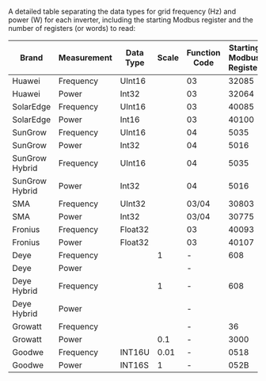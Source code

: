 A detailed table separating the data types for grid frequency (Hz) and power (W) for each inverter, including the starting Modbus register and the number of registers (or words) to read:

| Brand          | Measurement | Data Type | Scale | Function Code | Starting Modbus Register | Number of Registers |
| -------------- | ----------- | --------- | ----- | ------------- | ------------------------ | ------------------- |
| Huawei         | Frequency   | UInt16    |       | 03            | 32085                    | 1                   |
| Huawei         | Power       | Int32     |       | 03            | 32064                    | 2                   |
| SolarEdge      | Frequency   | UInt16    |       | 03            | 40085                    | 1                   |
| SolarEdge      | Power       | Int16     |       | 03            | 40100                    | 1                   |
| SunGrow        | Frequency   | UInt16    |       | 04            | 5035                     | 1                   |
| SunGrow        | Power       | Int32     |       | 04            | 5016                     | 2                   |
| SunGrow Hybrid | Frequency   | UInt16    |       | 04            | 5035                     | 1                   |
| SunGrow Hybrid | Power       | Int32     |       | 04            | 5016                     | 2                   |
| SMA            | Frequency   | UInt32    |       | 03/04         | 30803                    | 2                   |
| SMA            | Power       | Int32     |       | 03/04         | 30775                    | 2                   |
| Fronius        | Frequency   | Float32   |       | 03            | 40093                    | 2                   |
| Fronius        | Power       | Float32   |       | 03            | 40107                    | 2                   |
| Deye           | Frequency   |           | 1     | -             | 608                      | 1                   |
| Deye           | Power       |           |       | -             |                          | 1                   |
| Deye Hybrid    | Frequency   |           | 1     | -             | 608                      |                     |
| Deye Hybrid    | Power       |           |       | -             |                          |                     |
| Growatt        | Frequency   |           |       | -             | 36                       |                     |
| Growatt        | Power       |           | 0.1   | -             | 3000                     | 2                   |
| Goodwe         | Frequency   | INT16U    | 0.01  | -             | 0518                     | 1                   |
| Goodwe         | Power       | INT16S    | 1     | -             | 052B                     | 1                   |
